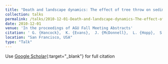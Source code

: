 ```yaml
---
title: "Death and landscape dynamics: The effect of tree throw on sediment transport and landscape evolution"
collection: talks
permalink: /talks/2010-12-01-Death-and-landscape-dynamics-The-effect-of-tree-throw-on-sediment-transport-and-landscape-evolution
date: 2010-12-01
venue: 'In the proceedings of AGU Fall Meeting Abstracts'
citation: ' G. {Hancock},  K. {Evans},  J. {McDonnell},  L. {Hopp},  S. {Reaney}, &quot;Death and landscape dynamics: The effect of tree throw on sediment transport and landscape evolution.&quot; In the proceedings of AGU Fall Meeting Abstracts, 2010.'
location: "San Francisco, USA"
type: "Talk"
---
```

Use [Google Scholar](https://scholar.google.com/scholar?q=Death+and+landscape+dynamics:+The+effect+of+tree+throw+on+sediment+transport+and+landscape+evolution){:target="_blank"} for full citation

